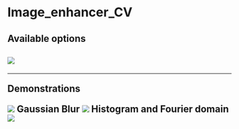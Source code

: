 # Image_enhancer_CV
<h2>Available options<h2>
  
<img src="https://user-images.githubusercontent.com/61319952/183141499-241fa8c1-71d4-4aac-b88b-98229f296c05.png">

<hr class="rounded">

<p>Demonstrations</p> 
<img src="https://user-images.githubusercontent.com/61319952/183141201-dd483a17-0cba-4741-bce6-86ee9bc806d8.png">
Gaussian Blur
  <img src="https://user-images.githubusercontent.com/61319952/183141551-555b972d-d171-49a7-98db-42315ed77a92.png">
Histogram and Fourier domain

  <img src="https://user-images.githubusercontent.com/61319952/183141599-a8ace60e-b36a-4d96-812e-8e2bac17289d.png">


